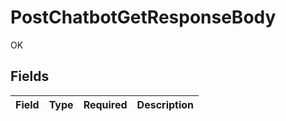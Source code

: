 # PostChatbotGetResponseBody

OK


## Fields

| Field       | Type        | Required    | Description |
| ----------- | ----------- | ----------- | ----------- |